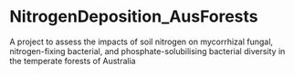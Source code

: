 # NitrogenDeposition_AusForests
A project to assess the impacts of soil nitrogen on mycorrhizal fungal, nitrogen-fixing bacterial, and phosphate-solubilising bacterial diversity in the temperate forests of Australia
